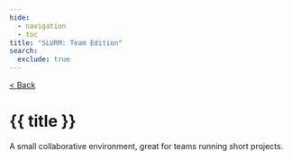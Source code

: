 ```yaml
---
hide:
  - navigation
  - toc
title: "SLURM: Team Edition"
search:
  exclude: true
---
```


<div class="no-tabs full-width-container">
  <div class="warehouse-header">
    <a class="template-back-link" href="javascript:history.back()">< Back</a>
    <img
      alt=""
      class="template-icon"
      src="{{ config.site_url }}/assets/images/template-icons/slurm_team.svg"
    >
    <div class="template-title">
    <h1>{{ title }}</h1>
    <p>
      A small collaborative environment, great for teams running short projects. 
    </p>
</div>
  </div>
</div>
